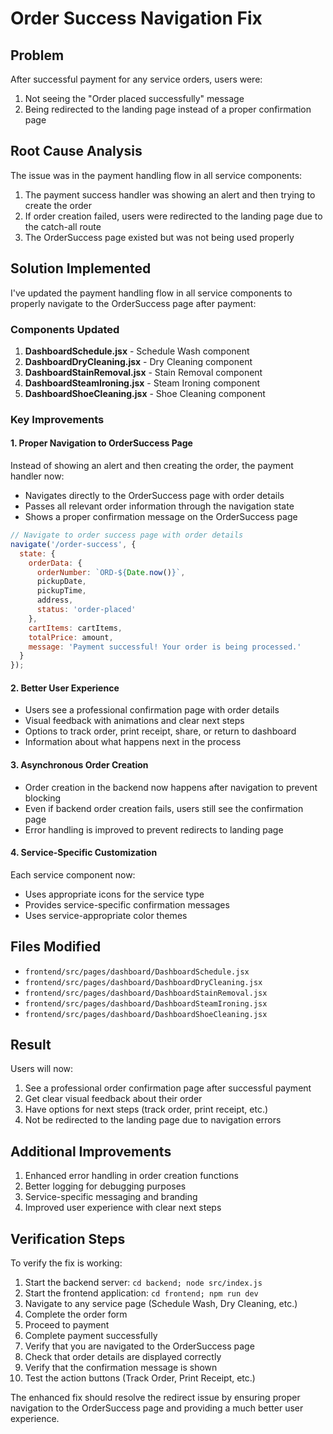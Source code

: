 # Order Success Navigation Fix

## Problem
After successful payment for any service orders, users were:
1. Not seeing the "Order placed successfully" message
2. Being redirected to the landing page instead of a proper confirmation page

## Root Cause Analysis
The issue was in the payment handling flow in all service components:
1. The payment success handler was showing an alert and then trying to create the order
2. If order creation failed, users were redirected to the landing page due to the catch-all route
3. The OrderSuccess page existed but was not being used properly

## Solution Implemented
I've updated the payment handling flow in all service components to properly navigate to the OrderSuccess page after payment:

### Components Updated
1. **DashboardSchedule.jsx** - Schedule Wash component
2. **DashboardDryCleaning.jsx** - Dry Cleaning component
3. **DashboardStainRemoval.jsx** - Stain Removal component
4. **DashboardSteamIroning.jsx** - Steam Ironing component
5. **DashboardShoeCleaning.jsx** - Shoe Cleaning component

### Key Improvements

#### 1. Proper Navigation to OrderSuccess Page
Instead of showing an alert and then creating the order, the payment handler now:
- Navigates directly to the OrderSuccess page with order details
- Passes all relevant order information through the navigation state
- Shows a proper confirmation message on the OrderSuccess page

```javascript
// Navigate to order success page with order details
navigate('/order-success', {
  state: {
    orderData: {
      orderNumber: `ORD-${Date.now()}`,
      pickupDate,
      pickupTime,
      address,
      status: 'order-placed'
    },
    cartItems: cartItems,
    totalPrice: amount,
    message: 'Payment successful! Your order is being processed.'
  }
});
```

#### 2. Better User Experience
- Users see a professional confirmation page with order details
- Visual feedback with animations and clear next steps
- Options to track order, print receipt, share, or return to dashboard
- Information about what happens next in the process

#### 3. Asynchronous Order Creation
- Order creation in the backend now happens after navigation to prevent blocking
- Even if backend order creation fails, users still see the confirmation page
- Error handling is improved to prevent redirects to landing page

#### 4. Service-Specific Customization
Each service component now:
- Uses appropriate icons for the service type
- Provides service-specific confirmation messages
- Uses service-appropriate color themes

## Files Modified
- `frontend/src/pages/dashboard/DashboardSchedule.jsx`
- `frontend/src/pages/dashboard/DashboardDryCleaning.jsx`
- `frontend/src/pages/dashboard/DashboardStainRemoval.jsx`
- `frontend/src/pages/dashboard/DashboardSteamIroning.jsx`
- `frontend/src/pages/dashboard/DashboardShoeCleaning.jsx`

## Result
Users will now:
1. See a professional order confirmation page after successful payment
2. Get clear visual feedback about their order
3. Have options for next steps (track order, print receipt, etc.)
4. Not be redirected to the landing page due to navigation errors

## Additional Improvements
1. Enhanced error handling in order creation functions
2. Better logging for debugging purposes
3. Service-specific messaging and branding
4. Improved user experience with clear next steps

## Verification Steps
To verify the fix is working:

1. Start the backend server: `cd backend; node src/index.js`
2. Start the frontend application: `cd frontend; npm run dev`
3. Navigate to any service page (Schedule Wash, Dry Cleaning, etc.)
4. Complete the order form
5. Proceed to payment
6. Complete payment successfully
7. Verify that you are navigated to the OrderSuccess page
8. Check that order details are displayed correctly
9. Verify that the confirmation message is shown
10. Test the action buttons (Track Order, Print Receipt, etc.)

The enhanced fix should resolve the redirect issue by ensuring proper navigation to the OrderSuccess page and providing a much better user experience.